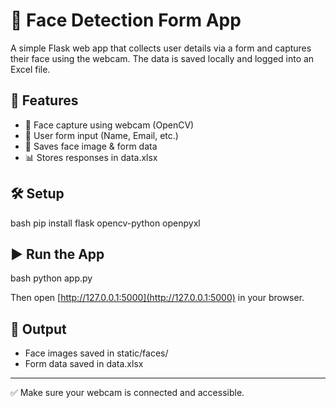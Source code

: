 # 🎯 Face Detection Form App

A simple Flask web app that collects user details via a form and captures their face using the webcam. The data is saved locally and logged into an Excel file.

## 🚀 Features
- 📸 Face capture using webcam (OpenCV)
- 📝 User form input (Name, Email, etc.)
- 💾 Saves face image & form data
- 📊 Stores responses in data.xlsx

## 🛠 Setup

bash
pip install flask opencv-python openpyxl


## ▶ Run the App

bash
python app.py


Then open [http://127.0.0.1:5000](http://127.0.0.1:5000) in your browser.

## 📁 Output

- Face images saved in static/faces/
- Form data saved in data.xlsx

---

✅ Make sure your webcam is connected and accessible.
